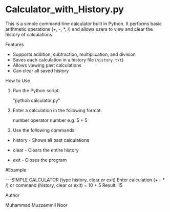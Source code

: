 # Calculator_with_History.py

This is a simple command-line calculator built in Python. It performs basic arithmetic operations (+, -, *, /) and allows users to view and clear the history of calculations.

Features

- Supports addition, subtraction, multiplication, and division
- Saves each calculation in a history file (`history.txt`)
- Allows viewing past calculations
- Can clear all saved history

How to Use

1. Run the Python script:
   
   "python calculator.py"
   
3. Enter a calculation in the following format:
   
   number operator number
   e.g. 5 + 5

4. Use the following commands:
-  history - Shows all past calculations

-  clear - Clears the entire history
   
-  exit - Closes the program

#Example

---SIMPLE CALCULATOR (type history, clear or exit)
Enter calculation (+ - * /) or command (history, clear or exit) = 10 + 5
Result: 15


Author

Muhammad Muzzammil Noor
